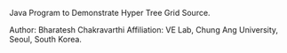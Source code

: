 Java Program to Demonstrate Hyper Tree Grid Source. 

Author: Bharatesh Chakravarthi
Affiliation: VE Lab, Chung Ang University, Seoul, South Korea.
